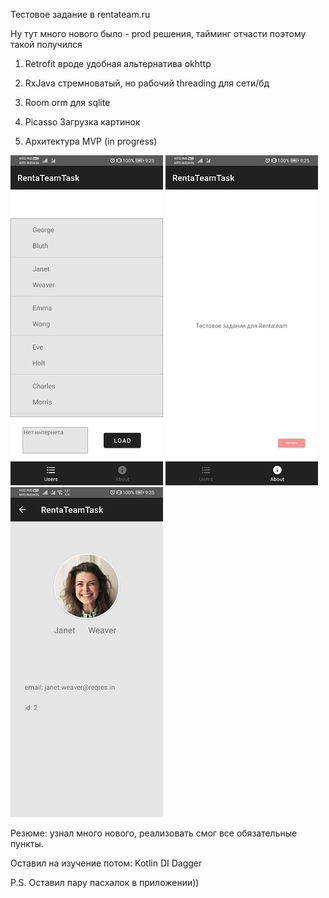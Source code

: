 Тестовое задание в rentateam.ru

Ну тут много нового было - prod решения, тайминг отчасти поэтому такой получился

1) Retrofit
	вроде удобная альтернатива okhttp

2) RxJava
	стремноватый, но рабочий threading для сети/бд

3) Room
	orm для sqlite

4) Picasso
	Загрузка картинок

5) Архитектура MVP (in progress)

![Alt text](1.jpg?raw=true "Экран список юзеров")
![Alt text](2.jpg?raw=true "Экран о приложении")
![Alt text](3.jpg?raw=true "Экран карточка юзера")

Резюме: узнал много нового, реализовать смог все обязательные пункты.

Оставил на изучение потом:
	Kotlin
	DI Dagger
		
P.S. Оставил пару пасхалок в приложении))